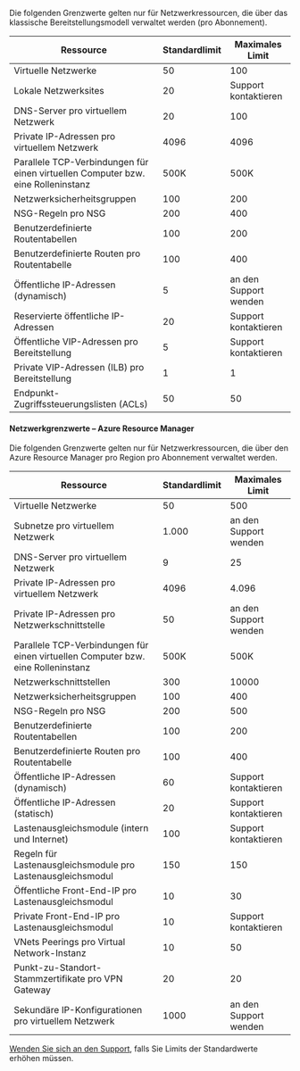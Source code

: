 <a name="virtual-networking-limits-classic"></a>Die folgenden Grenzwerte gelten nur für Netzwerkressourcen, die über das klassische Bereitstellungsmodell verwaltet werden (pro Abonnement).

| Ressource | Standardlimit | Maximales Limit |
| --- | --- | --- |
| Virtuelle Netzwerke |50 |100 |
| Lokale Netzwerksites |20 |Support kontaktieren |
| DNS-Server pro virtuellem Netzwerk |20 |100 |
| Private IP-Adressen pro virtuellem Netzwerk |4096 |4096 |
| Parallele TCP-Verbindungen für einen virtuellen Computer bzw. eine Rolleninstanz |500K |500K |
| Netzwerksicherheitsgruppen |100 |200 |
| NSG-Regeln pro NSG |200 |400 |
| Benutzerdefinierte Routentabellen |100 |200 |
| Benutzerdefinierte Routen pro Routentabelle |100 |400 |
| Öffentliche IP-Adressen (dynamisch) |5 |an den Support wenden |
| Reservierte öffentliche IP-Adressen |20 |Support kontaktieren |
| Öffentliche VIP-Adressen pro Bereitstellung |5 |Support kontaktieren |
| Private VIP-Adressen (ILB) pro Bereitstellung |1 |1 |
| Endpunkt-Zugriffssteuerungslisten (ACLs) |50 |50 |

#### <a name="azure-resource-manager-virtual-networking-limits"></a>Netzwerkgrenzwerte – Azure Resource Manager
Die folgenden Grenzwerte gelten nur für Netzwerkressourcen, die über den Azure Resource Manager pro Region pro Abonnement verwaltet werden.

| Ressource | Standardlimit | Maximales Limit |
| --- | --- | --- |
| Virtuelle Netzwerke |50 |500 |
| Subnetze pro virtuellem Netzwerk |1.000 |an den Support wenden |
| DNS-Server pro virtuellem Netzwerk |9 |25 |
| Private IP-Adressen pro virtuellem Netzwerk |4096 |4.096 |
| Private IP-Adressen pro Netzwerkschnittstelle |50 |an den Support wenden |
| Parallele TCP-Verbindungen für einen virtuellen Computer bzw. eine Rolleninstanz |500K |500K |
| Netzwerkschnittstellen |300 |10000 |
| Netzwerksicherheitsgruppen |100 |400 |
| NSG-Regeln pro NSG |200 |500 |
| Benutzerdefinierte Routentabellen |100 |200 |
| Benutzerdefinierte Routen pro Routentabelle |100 |400 |
| Öffentliche IP-Adressen (dynamisch) |60 |Support kontaktieren |
| Öffentliche IP-Adressen (statisch) |20 |Support kontaktieren |
| Lastenausgleichsmodule (intern und Internet) |100 |Support kontaktieren |
| Regeln für Lastenausgleichsmodule pro Lastenausgleichsmodul |150 |150 |
| Öffentliche Front-End-IP pro Lastenausgleichsmodul |10 |30 |
| Private Front-End-IP pro Lastenausgleichsmodul |10 |Support kontaktieren |
| VNets Peerings pro Virtual Network-Instanz |10 |50 |
| Punkt-zu-Standort-Stammzertifikate pro VPN Gateway |20 |20 |
| Sekundäre IP-Konfigurationen pro virtuellem Netzwerk |1000 |an den Support wenden |

[Wenden Sie sich an den Support](../articles/azure-supportability/how-to-create-azure-support-request.md), falls Sie Limits der Standardwerte erhöhen müssen.

